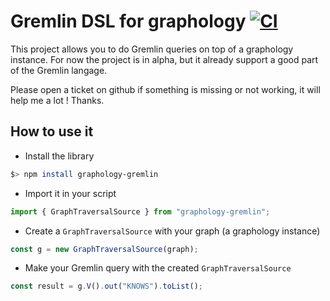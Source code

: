 # Gremlin DSL for graphology [![CI](https://github.com/sim51/graphology-gremlin/actions/workflows/test.yml/badge.svg)](https://github.com/sim51/graphology-gremlin/actions/workflows/test.yml)

This project allows you to do Gremlin queries on top of a graphology instance.
For now the project is in alpha, but it already support a good part of the Gremlin langage.

Please open a ticket on github if something is missing or not working, it will help me a lot !
Thanks.

## How to use it 

* Install the library

```bash
$> npm install graphology-gremlin
```

* Import it in your script 

```typescript
import { GraphTraversalSource } from "graphology-gremlin";
```

* Create a `GraphTraversalSource` with your graph (a graphology instance)

```typescript
const g = new GraphTraversalSource(graph);
```

* Make your Gremlin query with the created `GraphTraversalSource`

```typescript
const result = g.V().out("KNOWS").toList();
```
